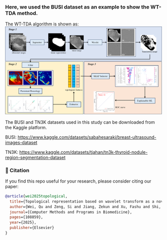 ### Here, we used the BUSI dataset as an example to show the WT-TDA method.

The WT-TDA algorithm is shown as:
![本地图片描述](TDA.png)

The BUSI and TN3K datasets used in this study can be downloaded from the Kaggle platform.

BUSI: https://www.kaggle.com/datasets/sabahesaraki/breast-ultrasound-images-dataset

TN3K: https://www.kaggle.com/datasets/tjahan/tn3k-thyroid-nodule-region-segmentation-dataset

### 📖 Citation

If you find this repo useful for your research, please consider citing our paper:

```bibtex
@article{wei2025topological,
  title={Topological representation based on wavelet transform as a novel imaging biomarker for tumor diagnosis in ultrasound images: A comprehensive study},
  author={Wei, Qu and Zeng, Si and Jiang, Zekun and Xu, Fashu and Shi, Shuhua and Wen, Wen and Qin, Ziyuan and Lou, Zhenye and Li, Kang},
  journal={Computer Methods and Programs in Biomedicine},
  pages={108859},
  year={2025},
  publisher={Elsevier}
}
